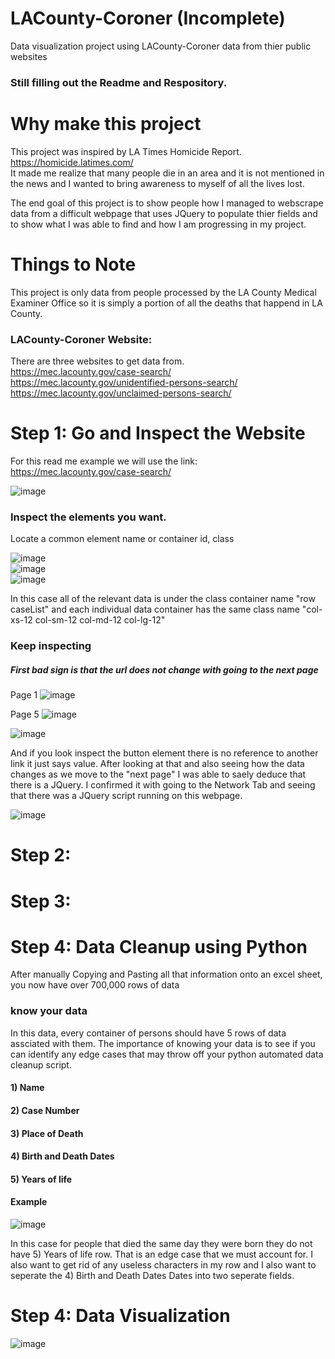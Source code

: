 # LACounty-Coroner (Incomplete)
Data visualization project using LACounty-Coroner data from thier public websites
<br />
### Still filling out the Readme and Respository.
# Why make this project
This project was inspired by LA Times Homicide Report. https://homicide.latimes.com/ <br />
It made me realize that many people die in an area and it is not mentioned in the news and I wanted to bring awareness to myself of all the lives lost. 

The end goal of this project is to show people how I managed to webscrape data from a difficult webpage that uses JQuery to populate thier fields and 
to show what I was able to find and how I am progressing in my project. 

# Things to Note
This project is only data from people processed by the LA County Medical Examiner Office so it is simply a portion of all the deaths that happend in LA County. 

### LACounty-Coroner Website:
There are three websites to get data from. <br />
https://mec.lacounty.gov/case-search/<br />
https://mec.lacounty.gov/unidentified-persons-search/<br />
https://mec.lacounty.gov/unclaimed-persons-search/<br />

# Step 1: Go and Inspect the Website
For this read me example we will use the link: https://mec.lacounty.gov/case-search/<br />

![image](https://user-images.githubusercontent.com/51274827/173214058-ef33c0e7-2aa3-4a13-8c65-0cc879e40d0f.png)<br />

### Inspect the elements you want. <br />
Locate a common element name or container id, class<br />

![image](https://user-images.githubusercontent.com/51274827/173214919-2ae59c8b-e830-494a-9c52-83940a2f42a2.png)<br />
![image](https://user-images.githubusercontent.com/51274827/173214720-04283cc1-aa4a-46b4-8979-23afba726312.png)<br /> 
![image](https://user-images.githubusercontent.com/51274827/173214885-d0e50742-6c8d-4853-95b2-6063cc1e5142.png)<br />

In this case all of the relevant data is under the class container name "row caseList" and each individual data container has the same class name "col-xs-12 col-sm-12 col-md-12 col-lg-12"
<br />

### Keep inspecting

##### First bad sign is that the url does not change with going to the next page
Page 1
![image](https://user-images.githubusercontent.com/51274827/173214161-93f1f79c-ff48-4f6c-a188-34bc06a4d7fb.png)<br />

Page 5
![image](https://user-images.githubusercontent.com/51274827/173214171-dda8fbc5-36c7-4cd1-8a16-c270c667cc14.png)<br />

![image](https://user-images.githubusercontent.com/51274827/173214204-68f33c40-1f75-424c-a6d4-c25789860ca2.png)<br />

And if you look inspect the button element there is no reference to another link it just says value. 
After looking at that and also seeing how the data changes as we move to the "next page" I was able to saely deduce that there is a JQuery. 
I confirmed it with going to the Network Tab and seeing that there was a JQuery script running on this webpage. 

![image](https://user-images.githubusercontent.com/51274827/173215122-aea7b85d-02e6-4e30-9fba-1f81b97299c2.png)

# Step 2: 
 
# Step 3: 

# Step 4: Data Cleanup using Python
After manually Copying and Pasting all that information onto an excel sheet, you now have over 700,000 rows of data
### know your data
In this data, every container of persons should have 5 rows of data assciated with them. The importance of knowing your data is to see if you can identify any edge cases that may throw off your python automated data cleanup script. 

#### 1) Name 
#### 2) Case Number 
#### 3) Place of Death
#### 4) Birth and Death Dates
#### 5) Years of life
#### Example
![image](https://user-images.githubusercontent.com/51274827/173220146-d1da0da7-5eb1-4c75-a6af-7336c0a51ddd.png)<br />

In this case for people that died the same day they were born they do not have 5) Years of life row. That is an edge case that we must account for. I also want to get rid of any useless characters in my row and I also want to seperate the 4) Birth and Death Dates Dates into two seperate fields. 




# Step 4: Data Visualization

![image](https://user-images.githubusercontent.com/51274827/173510049-a122a8e8-9d4c-4df0-93a4-75fa3c94cc3d.png)

